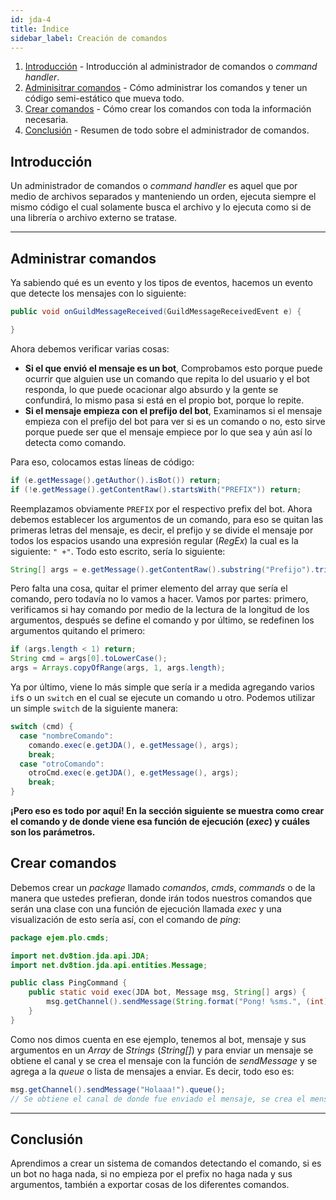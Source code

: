 ```yaml
---
id: jda-4
title: Índice
sidebar_label: Creación de comandos
---
```


1. [Introducción](#introducción) - Introducción al administrador de comandos o *command handler*.
2. [Adminisitrar comandos](#administrar-comandos) - Cómo administrar los comandos y tener un código semi-estático que mueva todo.
3. [Crear comandos](#crear-comandos) - Cómo crear los comandos con toda la información necesaria.
4. [Conclusión](#conclusión) - Resumen de todo sobre el administrador de comandos.

## Introducción
Un administrador de comandos o *command handler* es aquel que por medio de archivos separados y manteniendo un orden, ejecuta siempre el mismo código el cual solamente busca el archivo y lo ejecuta como si de una librería o archivo externo se tratase.

---

## Administrar comandos
Ya sabiendo qué es un evento y los tipos de eventos, hacemos un evento que detecte los mensajes con lo siguiente:
```java
public void onGuildMessageReceived(GuildMessageReceivedEvent e) {

}
```
Ahora debemos verificar varias cosas:
- **Si el que envió el mensaje es un bot**,
Comprobamos esto porque puede ocurrir que alguien use un comando que repita lo del usuario y el bot responda, lo que puede ocacionar algo absurdo y la gente se confundirá, lo mismo pasa si está en el propio bot, porque lo repite.
- **Si el mensaje empieza con el prefijo del bot**,
Examinamos si el mensaje empieza con el prefijo del bot para ver si es un comando o no, esto sirve porque puede ser que el mensaje empiece por lo que sea y aún así lo detecta como comando.

Para eso, colocamos estas líneas de código:
```java
if (e.getMessage().getAuthor().isBot()) return;
if (!e.getMessage().getContentRaw().startsWith("PREFIX")) return;
```
Reemplazamos obviamente `PREFIX` por el respectivo prefix del bot.
Ahora debemos establecer los argumentos de un comando, para eso se quitan las primeras letras del mensaje, es decir, el prefijo y se divide el mensaje por todos los espacios usando una expresión regular (*RegEx*) la cual es la siguiente: `" +"`. Todo esto escrito, sería lo siguiente:
```java
String[] args = e.getMessage().getContentRaw().substring("Prefijo").trim().split(" +");
```
Pero falta una cosa, quitar el primer elemento del array que sería el comando, pero todavía no lo vamos a hacer. Vamos por partes: primero, verificamos si hay comando por medio de la lectura de la longitud de los argumentos, después se define el comando y por último, se redefinen los argumentos quitando el primero:
```java
if (args.length < 1) return;
String cmd = args[0].toLowerCase();
args = Arrays.copyOfRange(args, 1, args.length);
```

Ya por último, viene lo más simple que sería ir a medida agregando varios `if`s o un `switch` en el cual se ejecute un comando u otro. Podemos utilizar un simple `switch` de la siguiente manera:
```java
switch (cmd) {
  case "nombreComando":
    comando.exec(e.getJDA(), e.getMessage(), args);
    break;
  case "otroComando":
    otroCmd.exec(e.getJDA(), e.getMessage(), args);
    break;
}
```
**¡Pero eso es todo por aquí! En la sección siguiente se muestra como crear el comando y de donde viene esa función de ejecución (*exec*) y cuáles son los parámetros.**

## Crear comandos
Debemos crear un *package* llamado *comandos*, *cmds*, *commands* o de la manera que ustedes prefieran, donde irán todos nuestros comandos que serán una clase con una función de ejecución llamada *exec* y una visualización de esto sería así, con el comando de *ping*:
```java
package ejem.plo.cmds;

import net.dv8tion.jda.api.JDA;
import net.dv8tion.jda.api.entities.Message;

public class PingCommand {
    public static void exec(JDA bot, Message msg, String[] args) {
        msg.getChannel().sendMessage(String.format("Pong! %sms.", (int)bot.getGatewayPing())).queue();
    }
}
```
Como nos dimos cuenta en ese ejemplo, tenemos al bot, mensaje y sus argumentos en un *Array* de *Strings* (*String[]*) y para enviar un mensaje se obtiene el canal y se crea el mensaje con la función de *sendMessage* y se agrega a la *queue* o lista de mensajes a enviar. Es decir, todo eso es:
```java
msg.getChannel().sendMessage("Holaaa!").queue();
// Se obtiene el canal de donde fue enviado el mensaje, se crea el mensaje a enviar y se coloca en la lista de los mensajes a enviar para ser enviado a continuación.
```

---

## Conclusión
Aprendimos a crear un sistema de comandos detectando el comando, si es un bot no haga nada, si no empieza por el prefix no haga nada y sus argumentos, también a exportar cosas de los diferentes comandos.
